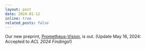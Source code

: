 ```yaml
---
layout: post
date: 2024-01-12 
inline: true
related_posts: false
---
```

Our new preprint, [Prometheus-Vision](https://prometheus-eval.github.io/prometheus-vision/), is out. (Update May 16, 2024: Accepted to *ACL 2024 Findings*!)
